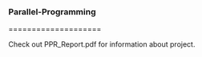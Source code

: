 ### Parallel-Programming
====================

Check out PPR_Report.pdf for information about project.
